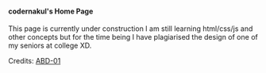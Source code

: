 #### codernakul\'s Home Page

This page is currently under construction I am still learning html/css/js and other concepts but for the time being I have plagiarised the design of one of my seniors at college XD.

Credits: [ABD-01](https://github.com/ABD-01/)